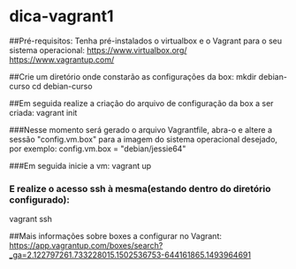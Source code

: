 # dica-vagrant1

##Pré-requisitos:
Tenha pré-instalados o virtualbox e o Vagrant para o seu sistema operacional:
https://www.virtualbox.org/
https://www.vagrantup.com/


##Crie um diretório onde constarão as configurações da box:
mkdir debian-curso
cd debian-curso

##Em seguida realize a criação do arquivo de configuração da box a ser criada:
vagrant init

###Nesse momento será gerado o arquivo Vagrantfile, abra-o e altere a sessão "config.vm.box" para a imagem do sistema operacional desejado, por exemplo:
config.vm.box = "debian/jessie64"

###Em seguida inicie a vm:
vagrant up

### E realize o acesso ssh à mesma(estando dentro do diretório configurado):
vagrant ssh



##Mais informações sobre boxes a configurar no Vagrant:
https://app.vagrantup.com/boxes/search?_ga=2.122797261.733228015.1502536753-644161865.1493964691
